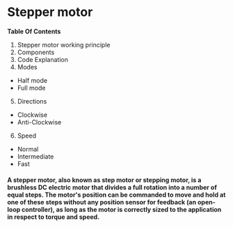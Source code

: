 # **Stepper motor**

**Table Of Contents**
1.	Stepper motor working principle
2.	Components
3.	Code Explanation
4.	Modes
  -	Half mode
  -	Full mode
5.	Directions
  -	Clockwise
  -	Anti-Clockwise
6.	Speed
  -	Normal
  -	Intermediate
  -	Fast


#### A stepper motor, also known as step motor or stepping motor, is a brushless DC electric motor that divides a full rotation into a number of equal steps. The motor's position can be commanded to move and hold at one of these steps without any position sensor for feedback (an open-loop controller), as long as the motor is correctly sized to the application in respect to torque and speed.

